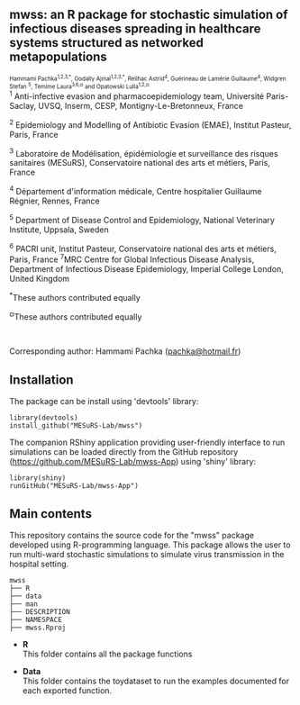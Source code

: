 ## mwss: an R package for stochastic simulation of infectious diseases spreading in healthcare systems structured as networked metapopulations

<font size="-2">
   Hammami Pachka<sup>1,2,3,*</sup>, Oodally Ajmal<sup>1,2,3,*</sup>, Reilhac Astrid<sup>4</sup>, Guérineau de Lamérie Guillaume<sup>4</sup>,  Widgren Stefan <sup>5</sup>,  Temime Laura<sup>3,6,¤</sup> and  Opatowski Lulla<sup>1,2,¤</sup></font>

<br>
<sup>1</sup> Anti-infective evasion and pharmacoepidemiology team, Université Paris-Saclay, UVSQ, Inserm, CESP,  Montigny-Le-Bretonneux, France

<sup>2</sup> Epidemiology and Modelling of Antibiotic Evasion (EMAE), Institut Pasteur, Paris, France

<sup>3</sup> Laboratoire de Modélisation,  épidémiologie et surveillance des risques sanitaires (MESuRS), Conservatoire national des arts et métiers, Paris, France

<sup>4</sup> Département d'information médicale, Centre hospitalier Guillaume Régnier, Rennes, France

<sup>5</sup> Department of Disease Control and Epidemiology, National Veterinary Institute, Uppsala, Sweden

<sup>6</sup> PACRI unit, Institut Pasteur, Conservatoire national des arts et métiers, Paris, France
<sup>7</sup>MRC Centre for Global Infectious Disease Analysis, Department of Infectious Disease Epidemiology, Imperial College London, United Kingdom

<sup>*</sup>These authors contributed equally

<sup>¤</sup>These authors contributed equally

</br>

Corresponding author: Hammami Pachka (pachka@hotmail.fr)

<!-- 
## Preprint
Preprint available at: <a href="" target="_blank"> doi: </a> 
-->
## Installation
The package can be install using 'devtools' library:

````
library(devtools)
install_github("MESuRS-Lab/mwss")
````
The companion RShiny application providing user-friendly interface to run simulations can be loaded directly from the GitHub repository (https://github.com/MESuRS-Lab/mwss-App) using 'shiny' library:
````
library(shiny)
runGitHub("MESuRS-Lab/mwss-App")
````

## Main contents
This repository contains the source code for the "mwss" package developed using R-programming language.
This package allows the user to run multi-ward stochastic simulations to simulate virus transmission in the hospital setting.

````
mwss
├── R
├── data
├── man
├── DESCRIPTION
├── NAMESPACE
├── mwss.Rproj
````

- **R**
<br>  This folder contains  all the package functions

- **Data**
<br> This folder contains the toydataset to run the examples documented for each exported function.



